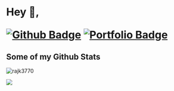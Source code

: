<h1 align='left'>Hey 👋, 
  
[![Github Badge](https://img.shields.io/badge/-rajk3770-grey?style=flat&logo=github&logoColor=white&link=https://github.com/rajk3770/)](https://www.github.com/rajk3770/) [![Portfolio Badge](https://img.shields.io/badge/portfolio-web-blue?style=flat&link=rajk3770@github.io/)](rajk3770@github.io/) <h2 align='left'>Some of my Github Stats</h2>

<p align=left> <img src=https://komarev.com/ghpvc/?username=rajk3770 alt=rajk3770 /> </p><img src=https://github-readme-stats.vercel.app/api?username=rajk3770&show_icons=false>

